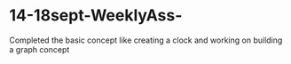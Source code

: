 # 14-18sept-WeeklyAss-
 Completed the basic concept like creating a clock and working on building a graph concept

